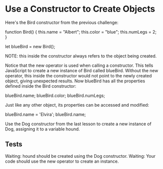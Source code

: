 # Use a Constructor to Create Objects

Here's the Bird constructor from the previous challenge:

function Bird() {
this.name = "Albert";
this.color = "blue";
this.numLegs = 2;
}

let blueBird = new Bird();

NOTE: this inside the constructor always refers to the object being created.

Notice that the new operator is used when calling a constructor. This tells JavaScript to create a new instance of Bird called blueBird. Without the new operator, this inside the constructor would not point to the newly created object, giving unexpected results. Now blueBird has all the properties defined inside the Bird constructor:

blueBird.name;
blueBird.color;
blueBird.numLegs;

Just like any other object, its properties can be accessed and modified:

blueBird.name = 'Elvira';
blueBird.name;

Use the Dog constructor from the last lesson to create a new instance of Dog, assigning it to a variable hound.

## Tests

Waiting: hound should be created using the Dog constructor.
Waiting: Your code should use the new operator to create an instance.

<!-- ## Solutions: -->
